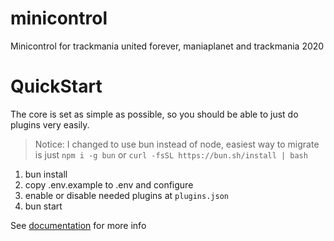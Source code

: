 # minicontrol
Minicontrol for trackmania united forever, maniaplanet and trackmania 2020

# QuickStart

The core is set as simple as possible, so you should be able to just do plugins very easily.
> Notice: I changed to use bun instead of node, easiest way to migrate is just  `npm i -g bun`
> or `curl -fsSL https://bun.sh/install | bash`

1. bun install
2. copy .env.example to .env and configure
3. enable or disable needed plugins at `plugins.json` 
4. bun start

See [documentation](./documentation/index.md) for more info
